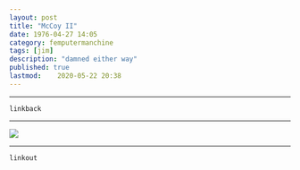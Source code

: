 ```yaml
---
layout: post
title: "McCoy II"
date: 1976-04-27 14:05
category: femputermanchine
tags: [jim]
description: "damned either way"
published: true
lastmod:	2020-05-22 20:38
---
```


*****
`linkback`


*****

<img src="{{ site.url }}/assets/img/mccoy-ii.jpg" />

*****

`linkout`

